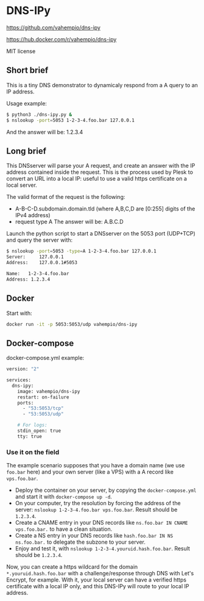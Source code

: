 # DNS-IPy
https://github.com/vahempio/dns-ipy

https://hub.docker.com/r/vahempio/dns-ipy

MIT license

## Short brief
This is a tiny DNS demonstrator to dynamicaly respond from a A query to an IP address.

Usage example:
```sh
$ python3 ./dns-ipy.py &
$ nslookup -port=5053 1-2-3-4.foo.bar 127.0.0.1
```
And the answer will be: 1.2.3.4

## Long brief
This DNSserver will parse your A request, and create an answer with the IP address contained inside the request. This is the process used by Plesk to convert an URL into a local IP: useful to use a valid https certificate on a local server.

The valid format of the request is the following:
- A-B-C-D.subdomain.domain.tld (where A,B,C,D are [0:255] digits of the IPv4 address)
- request type A
The answer will be: A.B.C.D

Launch the python script to start a DNSserver on the 5053 port (UDP+TCP) and query the server with:
```sh
$ nslookup -port=5053 -type=A 1-2-3-4.foo.bar 127.0.0.1
Server:		127.0.0.1
Address:	127.0.0.1#5053

Name:	1-2-3-4.foo.bar
Address: 1.2.3.4
```

## Docker
Start with:
```sh
docker run -it -p 5053:5053/udp vahempio/dns-ipy
```

## Docker-compose
docker-compose.yml example:
```sh
version: "2"

services:
  dns-ipy:
    image: vahempio/dns-ipy
    restart: on-failure
    ports:
      - "53:5053/tcp"
      - "53:5053/udp"

    # For logs:
    stdin_open: true
    tty: true
```
### Use it on the field
The example scenario supposes that you have a domain name (we use `foo.bar` here) and your own server (like a VPS) with a A record like `vps.foo.bar`.
- Deploy the container on your server, by copying the `docker-compose.yml` and start it with `docker-compose up -d`.
- On your computer, try the resolution by forcing the address of the server: `nslookup 1-2-3-4.foo.bar vps.foo.bar`. Result should be `1.2.3.4`.
- Create a CNAME entry in your DNS records like `ns.foo.bar IN CNAME vps.foo.bar.` to have a clean situation.
- Create a NS entry in your DNS records like `hash.foo.bar IN NS ns.foo.bar.` to delegate the subzone to your server.
- Enjoy and test it, with `nslookup 1-2-3-4.youruid.hash.foo.bar`. Result should be `1.2.3.4`.

Now, you can create a https wildcard for the domain `*.youruid.hash.foo.bar` with a challenge/response through DNS with Let's Encrypt, for example. With it, your local server can have a verified https certificate with a local IP only, and this DNS-IPy will route to your local IP address.
